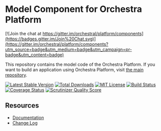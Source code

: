 Model Component for Orchestra Platform
==============

[![Join the chat at https://gitter.im/orchestral/platform/components](https://badges.gitter.im/Join%20Chat.svg)](https://gitter.im/orchestral/platform/components?utm_source=badge&utm_medium=badge&utm_campaign=pr-badge&utm_content=badge)

This repository contains the model code of the Orchestra Platform. If you want to build an application using Orchestra Platform, visit [the main repository](https://github.com/orchestral/platform).

[![Latest Stable Version](https://img.shields.io/github/release/orchestral/model.svg?style=flat-square)](https://packagist.org/packages/orchestra/model)
[![Total Downloads](https://img.shields.io/packagist/dt/orchestra/model.svg?style=flat-square)](https://packagist.org/packages/orchestra/model)
[![MIT License](https://img.shields.io/packagist/l/orchestra/model.svg?style=flat-square)](https://packagist.org/packages/orchestra/model)
[![Build Status](https://img.shields.io/travis/orchestral/model/3.2.svg?style=flat-square)](https://travis-ci.org/orchestral/model)
[![Coverage Status](https://img.shields.io/coveralls/orchestral/model/3.2.svg?style=flat-square)](https://coveralls.io/r/orchestral/model?branch=3.2)
[![Scrutinizer Quality Score](https://img.shields.io/scrutinizer/g/orchestral/model/3.2.svg?style=flat-square)](https://scrutinizer-ci.com/g/orchestral/model/)

## Resources

* [Documentation](http://orchestraplatform.com/docs/latest/components/model)
* [Change Log](http://orchestraplatform.com/docs/latest/components/model/changes#v3-1)
